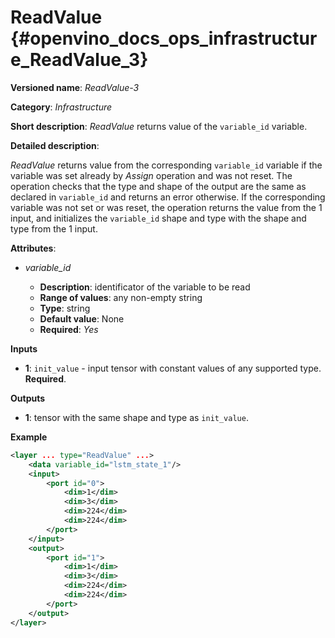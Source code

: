 # ReadValue {#openvino_docs_ops_infrastructure_ReadValue_3}

**Versioned name**: *ReadValue-3*

**Category**: *Infrastructure*

**Short description**: *ReadValue* returns value of the `variable_id` variable.

**Detailed description**: 

*ReadValue* returns value from the corresponding `variable_id` variable if the variable was set already by *Assign* operation and was not reset. 
The operation checks that the type and shape of the output are the same as
declared in `variable_id` and returns an error otherwise. If the corresponding variable was not set or was reset,
the operation returns the value from the 1 input, and initializes the `variable_id` shape and type
with the shape and type from the 1 input.

**Attributes**:

* *variable_id*

  * **Description**: identificator of the variable to be read
  * **Range of values**: any non-empty string
  * **Type**: string
  * **Default value**: None
  * **Required**: *Yes*

**Inputs**

*   **1**: `init_value` - input tensor with constant values of any supported type. **Required**.

**Outputs**

*   **1**: tensor with the same shape and type as `init_value`.

**Example**

```xml
<layer ... type="ReadValue" ...>
    <data variable_id="lstm_state_1"/>
    <input>
        <port id="0">
            <dim>1</dim>
            <dim>3</dim>
            <dim>224</dim>
            <dim>224</dim>
        </port>
    </input>
    <output>
        <port id="1">
            <dim>1</dim>
            <dim>3</dim>
            <dim>224</dim>
            <dim>224</dim>
        </port>
    </output>
</layer>
```